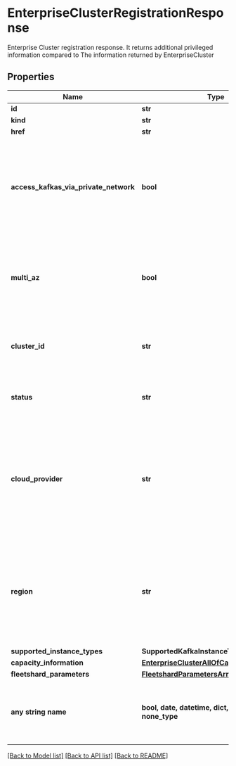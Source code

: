 # EnterpriseClusterRegistrationResponse

Enterprise Cluster registration response. It returns additional privileged information compared to The information returned by EnterpriseCluster

## Properties
Name | Type | Description | Notes
------------ | ------------- | ------------- | -------------
**id** | **str** |  | 
**kind** | **str** |  | 
**href** | **str** |  | 
**access_kafkas_via_private_network** | **bool** | Indicates whether Kafkas created on this data plane cluster have to be accessed via private network | 
**multi_az** | **bool** | A flag indicating whether this cluster is available on multiple availability zones or not | 
**cluster_id** | **str** | The OCM&#39;s cluster id of the registered Enterprise cluster. | [optional] 
**status** | **str** | The status of Enterprise cluster registration | [optional] 
**cloud_provider** | **str** | The cloud provider for this cluster. This valus will be used as the Kafka&#39;s cloud provider value when a Kafka is created on this cluster | [optional] 
**region** | **str** | The region of this cluster. This valus will be used as the Kafka&#39;s region value when a Kafka is created on this cluster | [optional] 
**supported_instance_types** | **SupportedKafkaInstanceTypesList** |  | [optional] 
**capacity_information** | [**EnterpriseClusterAllOfCapacityInformation**](EnterpriseClusterAllOfCapacityInformation.md) |  | [optional] 
**fleetshard_parameters** | [**FleetshardParametersArray**](FleetshardParametersArray.md) |  | [optional] 
**any string name** | **bool, date, datetime, dict, float, int, list, str, none_type** | any string name can be used but the value must be the correct type | [optional]

[[Back to Model list]](../README.md#documentation-for-models) [[Back to API list]](../README.md#documentation-for-api-endpoints) [[Back to README]](../README.md)


